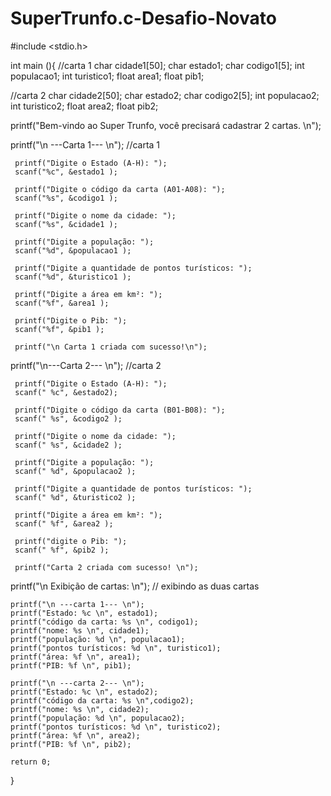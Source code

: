 # SuperTrunfo.c-Desafio-Novato


#include <stdio.h>

int main (){
   //carta 1
   char cidade1[50]; 
   char estado1;
   char codigo1[5];
   int populacao1; 
   int turistico1;
   float area1;
   float pib1;

   //carta 2
   char cidade2[50];
   char estado2;
   char codigo2[5];
   int populacao2; 
   int turistico2;
   float area2;
   float pib2;

   printf("Bem-vindo ao Super Trunfo, você precisará cadastrar 2 cartas. \n");
   
   printf("\n ---Carta 1--- \n"); //carta 1

     printf("Digite o Estado (A-H): ");
     scanf("%c", &estado1 );

     printf("Digite o código da carta (A01-A08): ");
     scanf("%s", &codigo1 );

     printf("Digite o nome da cidade: ");
     scanf("%s", &cidade1 );

     printf("Digite a população: ");
     scanf("%d", &populacao1 );
     
     printf("Digite a quantidade de pontos turísticos: ");
     scanf("%d", &turistico1 );
     
     printf("Digite a área em km²: ");
     scanf("%f", &area1 );

     printf("Digite o Pib: ");
     scanf("%f", &pib1 );

     printf("\n Carta 1 criada com sucesso!\n");

  printf("\n---Carta 2--- \n"); //carta 2

     printf("Digite o Estado (A-H): ");
     scanf(" %c", &estado2);

     printf("Digite o código da carta (B01-B08): ");
     scanf(" %s", &codigo2 );

     printf("Digite o nome da cidade: ");
     scanf(" %s", &cidade2 );

     printf("Digite a população: ");
     scanf(" %d", &populacao2 );

     printf("Digite a quantidade de pontos turísticos: ");
     scanf(" %d", &turistico2 );

     printf("Digite a área em km²: ");
     scanf(" %f", &area2 );

     printf("digite o Pib: ");
     scanf(" %f", &pib2 );

     printf("Carta 2 criada com sucesso! \n");

   printf("\n Exibição de cartas: \n"); // exibindo as duas cartas

    printf("\n ---carta 1--- \n");
    printf("Estado: %c \n", estado1);
    printf("código da carta: %s \n", codigo1);
    printf("nome: %s \n", cidade1);
    printf("população: %d \n", populacao1);
    printf("pontos turísticos: %d \n", turistico1);
    printf("área: %f \n", area1);
    printf("PIB: %f \n", pib1);

    printf("\n ---carta 2--- \n");
    printf("Estado: %c \n", estado2);
    printf("código da carta: %s \n",codigo2);
    printf("nome: %s \n", cidade2);
    printf("população: %d \n", populacao2);
    printf("pontos turísticos: %d \n", turistico2);
    printf("área: %f \n", area2);
    printf("PIB: %f \n", pib2);

    return 0;

}
